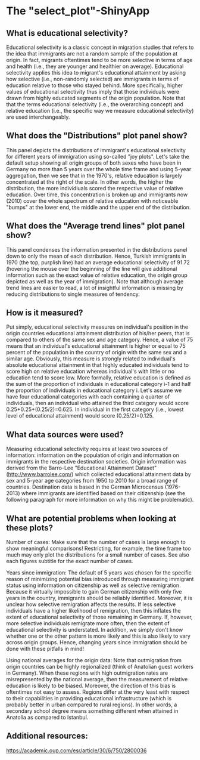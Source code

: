 The "select\_plot"-ShinyApp
================

What is educational selectivity?
----------------

Educational selectivity is a classic concept in migration studies that refers to the idea that immigrants are not a random sample of the population at origin. In fact, migrants oftentimes tend to be more selective in terms of age and health (i.e., they are younger and healthier on average). Educational selectivity applies this idea to migrant's educational attainment by asking how selective (i.e., non-randomly selected) are immigrants in terms of education relative to those who stayed behind. More specifically, higher values of educational selectivity thus imply that those individuals were drawn from highly educated segments of the origin population. Note that that the terms educational selectivity (i.e., the overarching concept) and relative education (i.e., the specific way we measure educational selectivity) are used interchangeably.

What does the "Distributions" plot panel show?
----------------

This panel depicts the distributions of immigrant's educational selectivity for different years of immigration using so-called "joy plots". Let's take the default setup showing all origin groups of both sexes who have been in Germany no more than 5 years over the whole time frame and using 5-year aggregation, then we see that in the 1970's, relative education is largely concentrated at the right of the scale. In other words, the higher the distribution, the more individiuals scored the respective value of relative education. Over time, this concentration is broken up and immigrants now (2010) cover the whole spectrum of relative education with noticeable "bumps" at the lower end, the middle and the upper end of the distribution.

What does the "Average trend lines" plot panel show?
----------------

This panel condenses the information presented in the distributions panel down to only the mean of each distribution. Hence, Turkish immigrants in 1970 (the top, purplish line) had an average educational selectivity of 91.72 (hovering the mouse over the beginning of the line will give additional information such as the exact value of relative education, the origin group depicted as well as the year of immigration). Note that although average trend lines are easier to read, a lot of insightful information is missing by reducing distributions to single measures of tendency.


How is it measured?
--------------

Put simply, educational selectivity measures on individual's position in the origin countries educational attainment distribution of his/her peers, that is compared to others of the same sex and age category. Hence, a value of 75 means that an individual's educational attainment is higher or equal to 75 percent of the population in the country of origin with the same sex and a similar age. Obviously, this measure is strongly related to individual's absolute educational attainment in that highly educated individuals tend to score high on relative education whereas individual's with little or no education tend to score low. More formally, relative education is defined as the sum of the proportion of individuals in educational category i-1 and half the proportion of individuals in educational category i. Let's assume we have four educational categories with each containing a quarter of individuals, then an individual who attained the third category would score 0.25+0.25+(0.25/2)=0.625. In individual in the first category (i.e., lowest level of educational attainment) would score (0.25/2)=0.125.  

What data sources were used?
---------------

Measuring educational selectivity requires at least two sources of information: information on the population of origin and information on immigrants in the respective destination societies. Origin information was derived from the Barro-Lee "Educational Attainment Dataset" (http://www.barrolee.com/) which collected educational attainment data by sex and 5-year age categories from 1950 to 2010 for a broad range of countries. Destination data is based in the German Microcensus (1976-2013) where immigrants are identified based on their citizenship (see the following paragraph for more information on why this might be problematic).

What are potential problems when looking at these plots?
---------------

Number of cases: Make sure that the number of cases is large enough to show meaningful comparisons! Restricting, for example, the time frame too much may only plot the distributions for a small number of cases. See also each figures subtitle for the exact number of cases.

Years since immigration: The default of 5 years was chosen for the specific reason of minimizing potential bias introduced through measuring immigrant status using information on citizenship as well as selective remigration. Because it virtually impossible to gain German citizenship with only five years in the country, immigrants should be reliably identified. Moreover, it is unclear how selective remigration affects the results. If less selective individuals have a higher likelihood of remigration, then this inflates the extent of educational selectivity of those remaining in Germany. If, however, more selective individuals remigrate more often, then the extent of educational selectivity is understated. In addition, we simply don't know whether one or the other pattern is more likely and this is also likely to vary across origin groups. Hence, changing years since immigration should be done with these pitfalls in mind!

Using national averages for the origin data: Note that outmigration from origin countries can be highly regionalized (think of Anatolian guest workers in Germany). When these regions with high outmigration rates are misrepresented by the national average, then the measurement of relative education is likely to be biased. Moreover, the direction of this bias is oftentimes not easy to assess. Regions differ at the very least with respect to their capabilities in providing educational infrastructure (which is probably better in urban compared to rural regions). In other words, a secondary school degree means something different when attained in Anatolia as compared to Istanbul.

Additional resources:
---------------
https://academic.oup.com/esr/article/30/6/750/2800036


